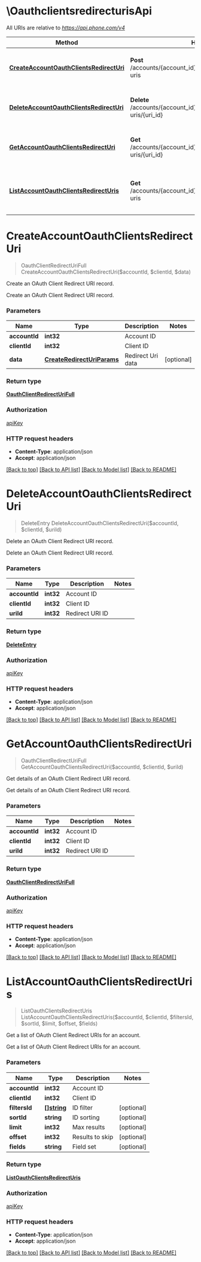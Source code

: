 # \OauthclientsredirecturisApi

All URIs are relative to *https://api.phone.com/v4*

Method | HTTP request | Description
------------- | ------------- | -------------
[**CreateAccountOauthClientsRedirectUri**](OauthclientsredirecturisApi.md#CreateAccountOauthClientsRedirectUri) | **Post** /accounts/{account_id}/oauth/clients/{client_id}/redirect-uris | Create an OAuth Client Redirect URI record.
[**DeleteAccountOauthClientsRedirectUri**](OauthclientsredirecturisApi.md#DeleteAccountOauthClientsRedirectUri) | **Delete** /accounts/{account_id}/oauth/clients/{client_id}/redirect-uris/{uri_id} | Delete an OAuth Client Redirect URI record.
[**GetAccountOauthClientsRedirectUri**](OauthclientsredirecturisApi.md#GetAccountOauthClientsRedirectUri) | **Get** /accounts/{account_id}/oauth/clients/{client_id}/redirect-uris/{uri_id} | Get details of an OAuth Client Redirect URI record.
[**ListAccountOauthClientsRedirectUris**](OauthclientsredirecturisApi.md#ListAccountOauthClientsRedirectUris) | **Get** /accounts/{account_id}/oauth/clients/{client_id}/redirect-uris | Get a list of OAuth Client Redirect URIs for an account.


# **CreateAccountOauthClientsRedirectUri**
> OauthClientRedirectUriFull CreateAccountOauthClientsRedirectUri($accountId, $clientId, $data)

Create an OAuth Client Redirect URI record.

Create an OAuth Client Redirect URI record.


### Parameters

Name | Type | Description  | Notes
------------- | ------------- | ------------- | -------------
 **accountId** | **int32**| Account ID | 
 **clientId** | **int32**| Client ID | 
 **data** | [**CreateRedirectUriParams**](CreateRedirectUriParams.md)| Redirect Uri data | [optional] 

### Return type

[**OauthClientRedirectUriFull**](OauthClientRedirectUriFull.md)

### Authorization

[apiKey](../README.md#apiKey)

### HTTP request headers

 - **Content-Type**: application/json
 - **Accept**: application/json

[[Back to top]](#) [[Back to API list]](../README.md#documentation-for-api-endpoints) [[Back to Model list]](../README.md#documentation-for-models) [[Back to README]](../README.md)

# **DeleteAccountOauthClientsRedirectUri**
> DeleteEntry DeleteAccountOauthClientsRedirectUri($accountId, $clientId, $uriId)

Delete an OAuth Client Redirect URI record.

Delete an OAuth Client Redirect URI record.


### Parameters

Name | Type | Description  | Notes
------------- | ------------- | ------------- | -------------
 **accountId** | **int32**| Account ID | 
 **clientId** | **int32**| Client ID | 
 **uriId** | **int32**| Redirect URI ID | 

### Return type

[**DeleteEntry**](DeleteEntry.md)

### Authorization

[apiKey](../README.md#apiKey)

### HTTP request headers

 - **Content-Type**: application/json
 - **Accept**: application/json

[[Back to top]](#) [[Back to API list]](../README.md#documentation-for-api-endpoints) [[Back to Model list]](../README.md#documentation-for-models) [[Back to README]](../README.md)

# **GetAccountOauthClientsRedirectUri**
> OauthClientRedirectUriFull GetAccountOauthClientsRedirectUri($accountId, $clientId, $uriId)

Get details of an OAuth Client Redirect URI record.

Get details of an OAuth Client Redirect URI record.


### Parameters

Name | Type | Description  | Notes
------------- | ------------- | ------------- | -------------
 **accountId** | **int32**| Account ID | 
 **clientId** | **int32**| Client ID | 
 **uriId** | **int32**| Redirect URI ID | 

### Return type

[**OauthClientRedirectUriFull**](OauthClientRedirectUriFull.md)

### Authorization

[apiKey](../README.md#apiKey)

### HTTP request headers

 - **Content-Type**: application/json
 - **Accept**: application/json

[[Back to top]](#) [[Back to API list]](../README.md#documentation-for-api-endpoints) [[Back to Model list]](../README.md#documentation-for-models) [[Back to README]](../README.md)

# **ListAccountOauthClientsRedirectUris**
> ListOauthClientsRedirectUris ListAccountOauthClientsRedirectUris($accountId, $clientId, $filtersId, $sortId, $limit, $offset, $fields)

Get a list of OAuth Client Redirect URIs for an account.

Get a list of OAuth Client Redirect URIs for an account.


### Parameters

Name | Type | Description  | Notes
------------- | ------------- | ------------- | -------------
 **accountId** | **int32**| Account ID | 
 **clientId** | **int32**| Client ID | 
 **filtersId** | [**[]string**](string.md)| ID filter | [optional] 
 **sortId** | **string**| ID sorting | [optional] 
 **limit** | **int32**| Max results | [optional] 
 **offset** | **int32**| Results to skip | [optional] 
 **fields** | **string**| Field set | [optional] 

### Return type

[**ListOauthClientsRedirectUris**](ListOauthClientsRedirectUris.md)

### Authorization

[apiKey](../README.md#apiKey)

### HTTP request headers

 - **Content-Type**: application/json
 - **Accept**: application/json

[[Back to top]](#) [[Back to API list]](../README.md#documentation-for-api-endpoints) [[Back to Model list]](../README.md#documentation-for-models) [[Back to README]](../README.md)


